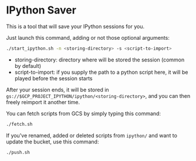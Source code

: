 # IPython Saver

This is a tool that will save your IPython sessions for you.

Just launch this command, adding or not those optional arguments:
```bash
./start_ipython.sh -n <storing-directory> -s <script-to-import>
```
- storing-directory: directory where will be stored the session (common by default) 
- script-to-import: if you supply the path to a python script here, it will be played before the session starts

After your session ends, it will be stored in `gs://$GCP_PROJECT_IPYTHON/ipython/<storing-directory>`, and you can then freely reimport it another time.

You can fetch scripts from GCS by simply typing this command:
```bash
./fetch.sh
```

If you've renamed, added or deleted scripts from `ipython/` and want to update the bucket, use this command:
```bash
./push.sh
``` 